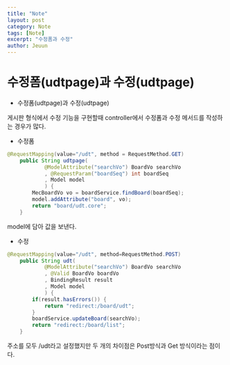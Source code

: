 ```yaml
---
title: "Note"
layout: post
category: Note
tags: [Note]
excerpt: "수정폼과 수정"
author: Jeuun
---
```


# 수정폼(udtpage)과 수정(udtpage)

- 수정폼(udtpage)과 수정(udtpage)

게시판 형식에서 수정 기능을 구현할때 controller에서 수정폼과 수정 메서드를 작성하는 경우가 많다.

- 수정폼
```java
@RequestMapping(value="/udt", method = RequestMethod.GET)
	public String udtpage(
			@ModelAttribute("searchVo") BoardVo searchVo
			, @RequestParam("boardSeq") int boardSeq
			, Model model
			) {
		MecBoardVo vo = boardService.findBoard(boardSeq);
		model.addAttribute("board", vo);
		return "board/udt.core";
	}
```
model에 담아 값을 보낸다.

- 수정
```java
@RequestMapping(value="/udt", method=RequestMethod.POST)
	public String udt(
			@ModelAttribute("searchVo") BoardVo searchVo
			, @Valid BoardVo boardVo
			, BindingResult result
			, Model model
			) {
		if(result.hasErrors()) { 
			return "redirect:/board/udt"; 
		}
		boardService.updateBoard(searchVo);
		return "redirect:/board/list";
	}
```
주소를 모두 /udt라고 설정했지만 두 개의 차이점은 Post방식과 Get 방식이라는 점이다. 

